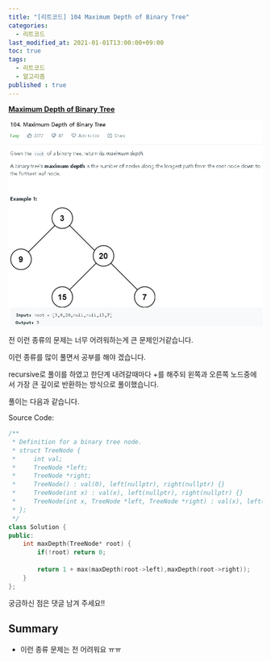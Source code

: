 ```yaml
---
title: "[리트코드] 104 Maximum Depth of Binary Tree"
categories: 
  - 리트코드
last_modified_at: 2021-01-01T13:00:00+09:00
toc: true
tags: 
  - 리트코드
  - 알고리즘
published : true
---
```



**[Maximum Depth of Binary Tree](https://leetcode.com/problems/maximum-depth-of-binary-tree/)**

![문제](/assets/images/리트코드/LeetCode_104.png)


전 이런 종류의 문제는 너무 어려워하는게 큰 문제인거같습니다. 

이런 종류를 많이 풀면서 공부를 해야 겠습니다. 

recursive로 풀이를 하였고 한단계 내려갈때마다 +를 해주되 왼쪽과 오른쪽 노드중에서 가장 큰 깊이로 반환하는 방식으로 풀이했습니다. 

풀이는 다음과 같습니다. 

Source Code:
```cpp
/**
 * Definition for a binary tree node.
 * struct TreeNode {
 *     int val;
 *     TreeNode *left;
 *     TreeNode *right;
 *     TreeNode() : val(0), left(nullptr), right(nullptr) {}
 *     TreeNode(int x) : val(x), left(nullptr), right(nullptr) {}
 *     TreeNode(int x, TreeNode *left, TreeNode *right) : val(x), left(left), right(right) {}
 * };
 */
class Solution {
public:
    int maxDepth(TreeNode* root) {
        if(!root) return 0;
        
        return 1 + max(maxDepth(root->left),maxDepth(root->right));
    }
};

```

궁금하신 점은 댓글 남겨 주세요!! 

## Summary 
- 이런 종류 문제는 전 어려워요 ㅠㅠ